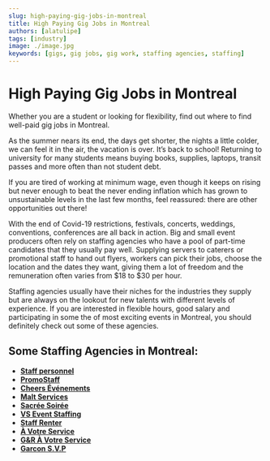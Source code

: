 ```yaml
---
slug: high-paying-gig-jobs-in-montreal
title: High Paying Gig Jobs in Montreal
authors: [alatulipe]
tags: [industry]
image: ./image.jpg
keywords: [gigs, gig jobs, gig work, staffing agencies, staffing]
---
```


# High Paying Gig Jobs in Montreal

Whether you are a student or looking for flexibility, find out where to find well-paid gig jobs in Montreal.

<!--truncate-->

As the summer nears its end, the days get shorter, the nights a little colder, we can feel it in the air, the vacation is over. It’s back to school! Returning to university for many students means buying books, supplies, laptops, transit passes and more often than not student debt.

If you are tired of working at minimum wage, even though it keeps on rising but never enough to beat the never ending inflation which has grown to unsustainable levels in the last few months, feel reassured: there are other opportunities out there!

With the end of Covid-19 restrictions, festivals, concerts, weddings, conventions, conferences are all back in action. Big and small event producers often rely on staffing agencies who have a pool of part-time candidates that they usually pay well. Supplying servers to caterers or promotional staff to hand out flyers, workers can pick their jobs, choose the location and  the dates they want, giving them a lot of freedom and the remuneration often varies from $18 to $30 per hour.

Staffing agencies usually have their niches for the industries they supply but are always on the lookout for new talents with different levels of experience. If you are interested in flexible hours, good salary and participating in some the of most exciting events in Montreal, you should definitely check out some of these agencies. 

## Some Staffing Agencies in Montreal:

- [**Staff personnel**](https://staffpersonnel.com/indexen)
- [**PromoStaff**](http://www.promostaffxm.com/)
- [**Cheers Événements**](https://www.cheersevenements.com)
- [**Malt Services**](mailto:recrutement@maltservices.com)
- [**Sacrée Soirée**](https://sacreesoiree.com/en/)
- [**VS Event Staffing**](https://www.vsevents.ca/)
- [**Staff Renter**](https://www.staffrenter.com/en/)
- [**À Votre Service**](https://agenceavotreservice.com/)
- [**G&R À Votre Service**](http://gravotreservice.com/)
- [**Garcon S.V.P**](http://www.garconsvp.com/En/index_en.html)

